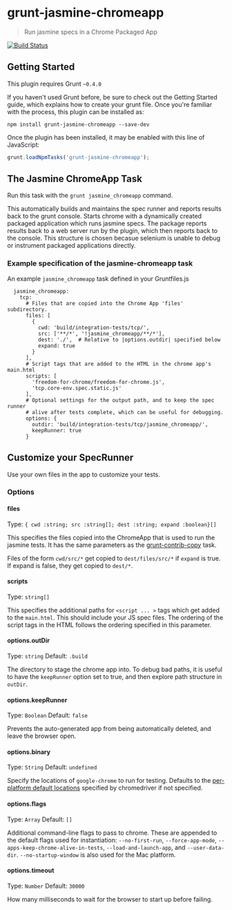 # grunt-jasmine-chromeapp

> Run jasmine specs in a Chrome Packaged App

[![Build Status](https://api.shippable.com/projects/54d3c81a5ab6cc13528afac2/badge?branchName=master)](https://app.shippable.com/projects/54d3c81a5ab6cc13528afac2/builds/latest)

## Getting Started

This plugin requires Grunt ```~0.4.0```

If you haven't used Grunt before, be sure to check out the Getting Started guide, which explains how to create your grunt file.
Once you're familiar with the process, this plugin can be installed as:

```shell
npm install grunt-jasmine-chromeapp --save-dev
```

Once the plugin has been installed, it may be enabled with this line of JavaScript:
```javascript
grunt.loadNpmTasks('grunt-jasmine-chromeapp');
```

## The Jasmine ChromeApp Task

Run this task with the ```grunt jasmine_chromeapp``` command.

This automatically builds and maintains the spec runner and reports results back to the grunt console.
Starts chrome with a dynamically created packaged application which runs jasmine specs. The package
reports results back to a web server run by the plugin, which then reports back to the console.
This structure is chosen becasue selenium is unable to debug or instrument packaged applications
directly.

### Example specification of the jasmine-chromeapp task

An example `jasmine_chromeapp` task defined in your Gruntfiles.js
```
  jasmine_chromeapp:
    tcp:
      # Files that are copied into the Chrome App 'files' subdirectory.
      files: [
        {
          cwd: 'build/integration-tests/tcp/',
          src: ['**/*', '!jasmine_chromeapp/**/*'],
          dest: './',  # Relative to |options.outdir| specified below
          expand: true
        }
      ],
      # Script tags that are added to the HTML in the chrome app's main.html
      scripts: [
        'freedom-for-chrome/freedom-for-chrome.js',
        'tcp.core-env.spec.static.js'
      ],
      # Optional settings for the output path, and to keep the spec runner
      # alive after tests complete, which can be useful for debugging.
      options: {
        outdir: 'build/integration-tests/tcp/jasmine_chromeapp/',
        keepRunner: true
      }
```

## Customize your SpecRunner

Use your own files in the app to customize your tests.

### Options

#### files

Type: `{ cwd :string; src :string[]; dest :string; expand :boolean}[]`

This specifies the files copied into the ChromeApp that is used to run the jasmine tests. It has the same parameters as the [grunt-contrib-copy](https://github.com/gruntjs/grunt-contrib-copy) task.

Files of the form `cwd/src/*` get copied to `dest/files/src/*` if `expand` is true. If expand is false, they get copied to `dest/*`.

#### scripts

Type: `string[]`

This specifies the additional paths for `<script ... >` tags which get added to the `main.html`. This should include your JS spec files. The ordering of the script tags in the HTML follows the ordering specified in this parameter.

#### options.outDir
Type: `string`
Default: `.build`

The directory to stage the chrome app into. To debug bad paths, it is useful to have the `keepRunner` option set to true, and then explore path structure in `outDir`.

#### options.keepRunner
Type: `Boolean`
Default: `false`

Prevents the auto-generated app from being automatically deleted, and leave the browser open.

#### options.binary
Type: `String`
Default: `undefined`

Specify the locations of `google-chrome` to run for testing. Defaults to the [per-platform
default locations](https://code.google.com/p/selenium/wiki/ChromeDriver) specified by
chromedriver if not specified.

#### options.flags
Type: `Array`
Default: `[]`

Additional command-line flags to pass to chrome. These are appended to the default flags
used for instantiation: `--no-first-run`, `--force-app-mode`, `--apps-keep-chrome-alive-in-tests`,
`--load-and-launch-app`, and `--user-data-dir`.
`--no-startup-window` is also used for the Mac platform.

#### options.timeout
Type: `Number`
Default: `30000`

How many milliseconds to wait for the browser to start up before failing.
